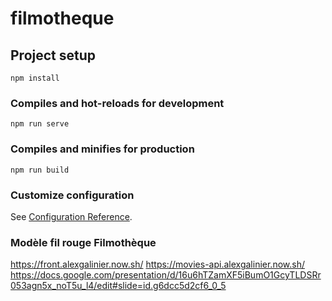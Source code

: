# filmotheque

## Project setup
```
npm install
```

### Compiles and hot-reloads for development
```
npm run serve
```

### Compiles and minifies for production
```
npm run build
```

### Customize configuration
See [Configuration Reference](https://cli.vuejs.org/config/).

### Modèle fil rouge Filmothèque
https://front.alexgalinier.now.sh/
https://movies-api.alexgalinier.now.sh/
https://docs.google.com/presentation/d/16u6hTZamXF5iBumO1GcyTLDSRr053agn5x_noT5u_l4/edit#slide=id.g6dcc5d2cf6_0_5